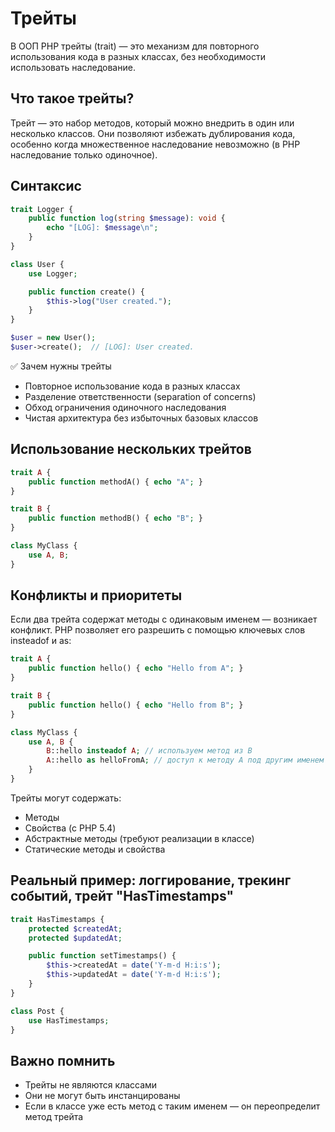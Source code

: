 # Трейты
В ООП PHP трейты (trait) — это механизм для повторного использования кода в разных классах, без необходимости использовать наследование.

## Что такое трейты?
Трейт — это набор методов, который можно внедрить в один или несколько классов. Они позволяют избежать дублирования кода, особенно когда множественное наследование невозможно (в PHP наследование только одиночное).

## Синтаксис
```php
trait Logger {
    public function log(string $message): void {
        echo "[LOG]: $message\n";
    }
}

class User {
    use Logger;

    public function create() {
        $this->log("User created.");
    }
}

$user = new User();
$user->create();  // [LOG]: User created.
```


✅ Зачем нужны трейты
- Повторное использование кода в разных классах
- Разделение ответственности (separation of concerns)
- Обход ограничения одиночного наследования
- Чистая архитектура без избыточных базовых классов


## Использование нескольких трейтов
```php
trait A {
    public function methodA() { echo "A"; }
}

trait B {
    public function methodB() { echo "B"; }
}

class MyClass {
    use A, B;
}
```

## Конфликты и приоритеты
Если два трейта содержат методы с одинаковым именем — возникает конфликт. PHP позволяет его разрешить с помощью ключевых слов insteadof и as:
```php
trait A {
    public function hello() { echo "Hello from A"; }
}

trait B {
    public function hello() { echo "Hello from B"; }
}

class MyClass {
    use A, B {
        B::hello insteadof A; // используем метод из B
        A::hello as helloFromA; // доступ к методу A под другим именем
    }
}
```

Трейты могут содержать:
- Методы
- Свойства (с PHP 5.4)
- Абстрактные методы (требуют реализации в классе)
- Статические методы и свойства

## Реальный пример: логгирование, трекинг событий, трейт "HasTimestamps"
```php
trait HasTimestamps {
    protected $createdAt;
    protected $updatedAt;

    public function setTimestamps() {
        $this->createdAt = date('Y-m-d H:i:s');
        $this->updatedAt = date('Y-m-d H:i:s');
    }
}
```

```php
class Post {
    use HasTimestamps;
}
```

## Важно помнить
- Трейты не являются классами
- Они не могут быть инстанцированы
- Если в классе уже есть метод с таким именем — он переопределит метод трейта

